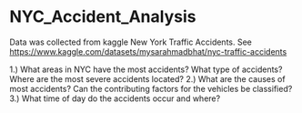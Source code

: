 # NYC_Accident_Analysis
Data was collected from kaggle New York Traffic Accidents. See
https://www.kaggle.com/datasets/mysarahmadbhat/nyc-traffic-accidents

1.) What areas in NYC have the most accidents? What type of accidents? Where are the most severe accidents located?
2.) What are the causes of most accidents? Can the contributing factors for the vehicles be classified?
3.) What time of day do the accidents occur and where?
